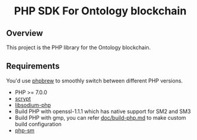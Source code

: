<h1 align="center">PHP SDK For Ontology blockchain </h1>

## Overview

This project is the PHP library for the Ontology blockchain.

## Requirements

You'd use [phpbrew](https://github.com/phpbrew/phpbrew) to smoothly switch between different PHP versions.

- PHP >= 7.0.0
- [scrypt](https://github.com/DomBlack/php-scrypt)
- [libsodium-php](https://github.com/jedisct1/libsodium-php)
- Build PHP with openssl-1.1.1 which has native support for SM2 and SM3
- Build PHP with gmp, you can refer [doc/build-php.md](doc/build-php.md) to make custom build configuration
- [php-sm](https://github.com/hsiaosiyuan0/php-sm)
